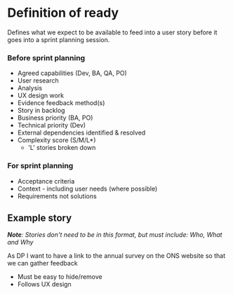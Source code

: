 Definition of ready
==================

Defines what we expect to be available to feed into a user story before it goes into a sprint planning session.

### Before sprint planning

* Agreed capabilities (Dev, BA, QA, PO)
* User research
* Analysis
* UX design work
* Evidence feedback method(s)
* Story in backlog
* Business priority (BA, PO)
* Technical priority (Dev)
* External dependencies identified & resolved
* Complexity score (S/M/L*)
  * 'L' stories broken down

### For sprint planning

* Acceptance criteria
* Context - including user needs (where possible)
* Requirements not solutions

## Example story

_**Note**: Stories don't need to be in this format, but must include: Who, What and Why_

As DP I want to have a link to the annual survey on the ONS website so that we can gather feedback

* Must be easy to hide/remove
* Follows UX design
